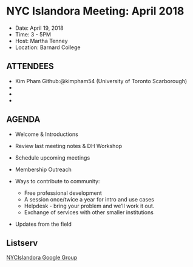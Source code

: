 # NYC Islandora Meeting: April 2018
* Date: April 19, 2018 
* Time: 3 - 5PM 
* Host: Martha Tenney
* Location: Barnard College


## ATTENDEES
* Kim Pham Github:@kimpham54 (University of Toronto Scarborough)
* 
* 
* 

## AGENDA
* Welcome & Introductions
* Review last meeting notes & DH Workshop
* Schedule upcoming meetings
* Membership Outreach 
* Ways to contribute to community: 
  * Free professional development
  * A session once/twice a year for intro and use cases
  * Helpdesk - bring your problem and we’ll work it out.  
  * Exchange of services with other smaller institutions 
  
* Updates from the field


## Listserv
[NYCIslandora Google Group](https://groups.google.com/forum/#!forum/nycislandora)


